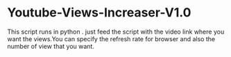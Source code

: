 # Youtube-Views-Increaser-V1.0
This script runs in python . just feed the script with the video link where you want the views.You can specify the refresh rate for browser and also the number of view that you want.
